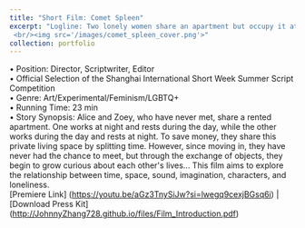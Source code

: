 ```yaml
---
title: "Short Film: Comet Spleen"
excerpt: "Logline: Two lonely women share an apartment but occupy it at different times, their presence lingering in the room like an ungraspable connection felt only through imagination.
 <br/><img src='/images/comet_spleen_cover.png'>"
collection: portfolio
---
```


• Position: Director, Scriptwriter, Editor <br>
• Official Selection of the Shanghai International Short Week Summer Script Competition <br>
• Genre: Art/Experimental/Feminism/LGBTQ+ <br>
• Running Time: 23 min <br>
• Story Synopsis: Alice and Zoey, who have never met, share a rented apartment. One works at night and rests during the day, while the other works during the day and rests at night. To save money, they share this private living space by splitting time. However, since moving in, they have never had the chance to meet, but through the exchange of objects, they begin to grow curious about each other's lives... This film aims to explore the relationship between time, space, sound, imagination, characters, and loneliness.
<br> [Premiere Link] (https://youtu.be/aGz3TnySiJw?si=lwegq9cexjBGsq6i) | [Download Press Kit] (http://JohnnyZhang728.github.io/files/Film_Introduction.pdf)
